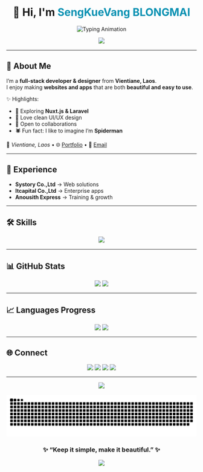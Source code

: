 <h1 align="center">👋 Hi, I'm <span style="color:#0891B2">SengKueVang BLONGMAI</span></h1>

<p align="center">
  <img src="https://readme-typing-svg.herokuapp.com?font=Fira+Code&size=26&duration=3000&pause=1000&color=0891B2&center=true&vCenter=true&width=600&lines=💻+Full-Stack+Web+Developer;🎨+Creative+UI%2FUX+Designer;🚀+Always+Learning+New+Things" alt="Typing Animation"/>
</p>

<p align="center">
  <img src="https://capsule-render.vercel.app/api?type=waving&color=0891B2&height=120&section=header&text=Welcome!&fontSize=32&fontColor=ffffff&animation=fadeIn&fontAlignY=38&desc=Code%20%7C%20Design%20%7C%20Creativity&descAlignY=55&descAlign=50"/>
</p>

---

## 🌟 About Me
I’m a **full-stack developer & designer** from **Vientiane, Laos**.  
I enjoy making **websites and apps** that are both **beautiful and easy to use**.  

✨ Highlights:  
- 🚀 Exploring **Nuxt.js & Laravel**  
- 🎨 Love clean UI/UX design  
- 🤝 Open to collaborations  
- 🕷️ Fun fact: I like to imagine I’m **Spiderman**  

📍 *Vientiane, Laos* • 🌐 [Portfolio](http://xeeb-kwm-vaj.web.app) • 📧 [Email](mailto:skvgithub@gmail.com)

---

## 💼 Experience
- **Systory Co.,Ltd** → Web solutions  
- **Itcapital Co.,Ltd** → Enterprise apps  
- **Anousith Express** → Training & growth  

---

## 🛠️ Skills
<p align="center">
  <img src="https://skillicons.dev/icons?i=js,php,html,css,vue,nuxt,react,nodejs,laravel,mysql,firebase,flutter,ps,pr&perline=8" />
</p>

---

## 📊 GitHub Stats
<div align="center">

<img src="https://github-readme-stats.vercel.app/api?username=Sengkue&show_icons=true&theme=tokyonight&hide_border=true" width="48%"/>
<img src="https://github-readme-streak-stats.herokuapp.com/?user=Sengkue&theme=tokyonight&hide_border=true" width="48%"/>

</div>

---

## 📈 Languages Progress
<p align="center">
  <img src="https://github-readme-stats.vercel.app/api/top-langs/?username=Sengkue&layout=pie&theme=tokyonight&hide_border=true" width="45%"/>
  <img src="https://github-readme-stats.vercel.app/api/top-langs/?username=Sengkue&layout=compact&theme=tokyonight&hide_border=true" width="45%"/>
</p>

---

## 🌐 Connect
<p align="center">
  <a href="https://github.com/Sengkue"><img src="https://skillicons.dev/icons?i=github" width="40"/></a>
  <a href="https://linkedin.com/in/Sengkuevang"><img src="https://skillicons.dev/icons?i=linkedin" width="40"/></a>
  <a href="https://twitter.com/Sengkuevang"><img src="https://skillicons.dev/icons?i=twitter" width="40"/></a>
  <a href="https://www.youtube.com/c/UCY4vNqCmk52RR4txKCDn2yA"><img src="https://skillicons.dev/icons?i=youtube" width="40"/></a>
</p>

---

<p align="center">
  <img src="https://komarev.com/ghpvc/?username=Sengkue&color=0891B2&style=for-the-badge&label=PROFILE+VIEWS"/>
</p>

<p align="center">
  <img src="https://raw.githubusercontent.com/Platane/snk/output/github-contribution-grid-snake.svg" alt="Snake animation" width="100%"/>
</p>

<h3 align="center">✨ “Keep it simple, make it beautiful.” ✨</h3>

<p align="center">
  <img src="https://capsule-render.vercel.app/api?type=waving&color=0891B2&height=120&section=footer&text=Happy+Coding!&fontSize=28&fontColor=fff&animation=fadeIn&fontAlignY=38"/>
</p>
